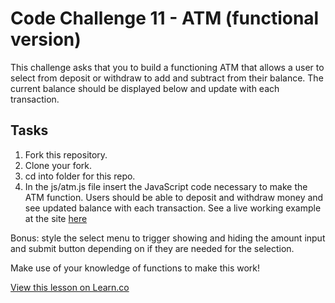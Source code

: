 # Code Challenge 11 - ATM (functional version)

This challenge asks that you to build a functioning ATM that allows a user to select from deposit or withdraw to add and subtract from their balance. The current balance should be displayed below and update with each transaction.

## Tasks

1. Fork this repository.
2. Clone your fork.
3. cd into folder for this repo.
4. In the js/atm.js file insert the JavaScript code necessary to make the ATM function. Users should be able to deposit and withdraw money and see updated balance with each transaction. See a live working example at the site [here](http://learn-co-curriculum.github.io/js-atm-function-based/)


Bonus: style the select menu to trigger showing and hiding the amount input and submit button depending on if they are needed for the selection.

Make use of your knowledge of functions to make this work!

<a href='https://learn.co/lessons/js-atm-function-based' data-visibility='hidden'>View this lesson on Learn.co</a>
